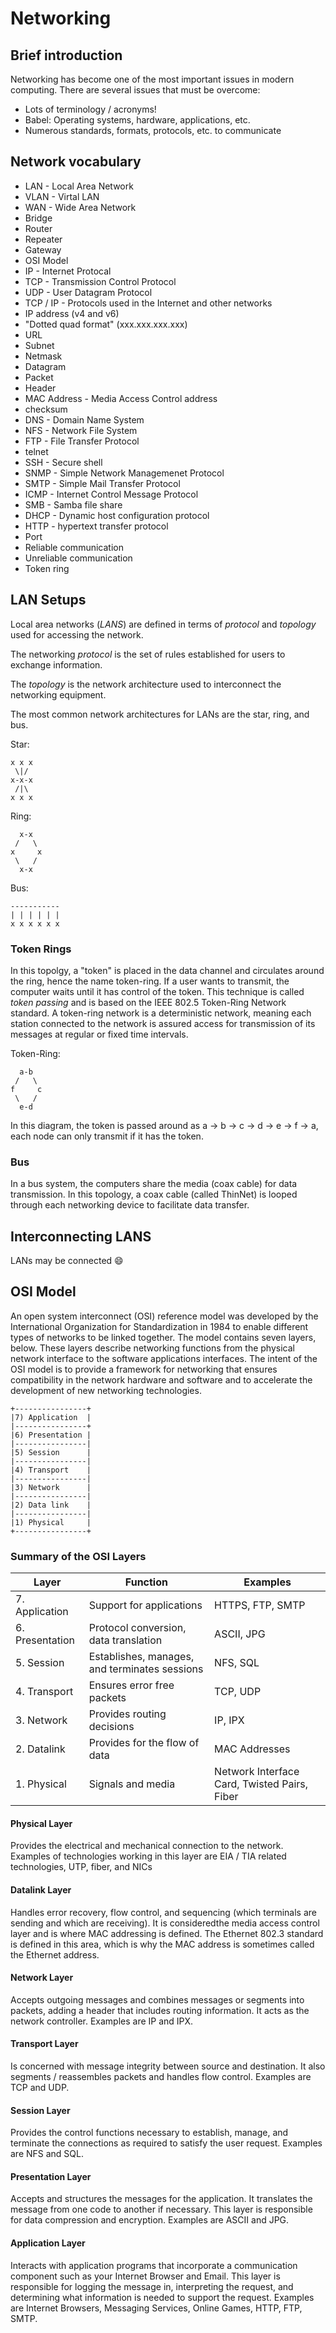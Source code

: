 # Networking

## Brief introduction
Networking has become one of the most important issues in modern computing. There are several issues that must be overcome:
* Lots of terminology / acronyms!
* Babel: Operating systems, hardware, applications, etc.
* Numerous standards, formats, protocols, etc. to communicate

## Network vocabulary
* LAN - Local Area Network
* VLAN - Virtal LAN
* WAN - Wide Area Network
* Bridge
* Router
* Repeater
* Gateway
* OSI Model
* IP - Internet Protocal
* TCP - Transmission Control Protocol
* UDP - User Datagram Protocol
* TCP / IP - Protocols used in the Internet and other networks
* IP address (v4 and v6)
* "Dotted quad format" (xxx.xxx.xxx.xxx)
* URL
* Subnet
* Netmask
* Datagram
* Packet
* Header
* MAC Address - Media Access Control address
* checksum
* DNS - Domain Name System
* NFS - Network File System
* FTP - File Transfer Protocol
* telnet
* SSH - Secure shell
* SNMP - Simple Network Managemenet Protocol
* SMTP - Simple Mail Transfer Protocol
* ICMP - Internet Control Message Protocol
* SMB - Samba file share
* DHCP - Dynamic host configuration protocol
* HTTP - hypertext transfer protocol
* Port
* Reliable communication
* Unreliable communication
* Token ring

## LAN Setups
Local area networks (*LANS*) are defined in terms of *protocol* and *topology* used for accessing the network.

The networking *protocol* is the set of rules established for users to exchange information.

The *topology* is the network architecture used to interconnect the networking equipment.

The most common network architectures for LANs are the star, ring, and bus.

Star:
```
x x x
 \|/
x-x-x
 /|\
x x x
```

Ring:
```
  x-x
 /   \
x     x
 \   /
  x-x
```

Bus:
```
-----------
| | | | | |
x x x x x x
```

### Token Rings
In this topolgy, a "token" is placed in the data channel and circulates around the ring, hence the name token-ring. If a user wants to transmit, the computer waits until it has control of the token. This technique is called *token passing* and is based on the IEEE 802.5 Token-Ring Network standard. A token-ring network is a deterministic network, meaning each station connected to the network is assured access for transmission of its messages at regular or fixed time intervals.

Token-Ring:
```
  a-b
 /   \
f     c
 \   /
  e-d
```

In this diagram, the token is passed around as a -> b -> c -> d -> e -> f -> a, each node can only transmit if it has the token.

### Bus
In a bus system, the computers share the media (coax cable) for data transmission. In this topology, a coax cable (called ThinNet) is looped through each networking device to facilitate data transfer.

## Interconnecting LANS
LANs may be connected :smile:

## OSI Model
An open system interconnect (OSI) reference model was developed by the International Organization for Standardization in 1984 to enable different types of networks to be linked together.
The model contains seven layers, below. These layers describe networking functions from the physical network interface to the software applications interfaces. The intent of the OSI
model is to provide a framework for networking that ensures compatibility in the network hardware and software and to accelerate the development of new networking technologies.

```
+----------------+
|7) Application  |
|----------------+
|6) Presentation |
|----------------|
|5) Session      |
|----------------|
|4) Transport    |
|----------------|
|3) Network      |
|----------------|
|2) Data link    |
|----------------|
|1) Physical     |
+----------------+
```

### Summary of the OSI Layers
| Layer | Function | Examples |
| ----- | -------  | -------- |
| 7. Application | Support for applications | HTTPS, FTP, SMTP |
| 6. Presentation | Protocol conversion, data translation | ASCII, JPG |
| 5. Session | Establishes, manages, and terminates sessions | NFS, SQL|
| 4. Transport | Ensures error free packets | TCP, UDP|
| 3. Network | Provides routing decisions | IP, IPX |
| 2. Datalink | Provides for the flow of data | MAC Addresses|
| 1. Physical | Signals and media | Network Interface Card, Twisted Pairs, Fiber |  

#### Physical Layer
Provides the electrical and mechanical connection to the network. Examples of technologies working in this layer are EIA / TIA related technologies, UTP, fiber, and NICs

#### Datalink Layer
Handles error recovery, flow control, and sequencing (which terminals are sending and which are receiving). It is consideredthe media access control layer and is where MAC addressing is defined. The Ethernet 802.3 standard is defined in this area, which is why the MAC address is sometimes called the Ethernet address.

#### Network Layer
Accepts outgoing messages and combines messages or segments into packets, adding a header that includes routing information. It acts as the network controller. Examples are IP and IPX.

#### Transport Layer
Is concerned with message integrity between source and destination. It also segments / reassembles packets and handles flow control. Examples are TCP and UDP.

#### Session Layer
Provides the control functions necessary to establish, manage, and terminate the connections as required to satisfy the user request. Examples are NFS and SQL.

#### Presentation Layer
Accepts and structures the messages for the application. It translates the message from one code to another if necessary. This layer is responsible for data compression and encryption. Examples are ASCII and JPG.

#### Application Layer
Interacts with application programs that incorporate a communication component such as your Internet Browser and Email. This layer is responsible for logging the message in, interpreting the request, and determining what information is needed to support the request. Examples are Internet Browsers, Messaging Services, Online Games, HTTP, FTP, SMTP.
